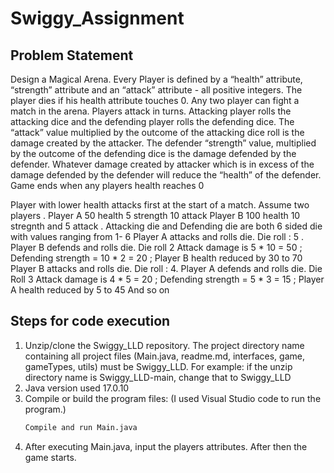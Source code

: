 # Swiggy_Assignment

## Problem Statement

Design a Magical Arena. Every Player is defined by a “health” attribute, “strength” attribute and an “attack” attribute - all positive integers. The player dies if his health attribute touches 0.
Any two player can fight a match in the arena. Players attack in turns. Attacking player rolls the attacking dice and the defending player rolls the defending dice. The “attack” value multiplied by the outcome of the attacking dice roll is the damage created by the attacker. The defender “strength” value, multiplied by the outcome of the defending dice is the damage defended by the defender. Whatever damage created by attacker which is in excess of the damage defended by the defender will reduce the “health” of the defender. Game ends when any players health reaches 0

Player with lower health attacks first at the start of a match.
Assume two players . Player A 50 health 5 strength 10 attack Player B 100 health 10 stregnth and 5 attack . Attacking die and Defending die are both 6 sided die with values ranging from 1- 6
Player A attacks and rolls die. Die roll : 5 . Player B defends and rolls die. Die roll 2
Attack damage is 5 * 10 = 50 ; Defending strength = 10 * 2 = 20 ; Player B health reduced by 30 to 70
Player B attacks and rolls die. Die roll : 4. Player A defends and rolls die. Die Roll 3
Attack damage is 4 * 5 = 20 ; Defending strength = 5 * 3 = 15 ; Player A health reduced by 5 to 45
And so on


## Steps for code execution
1. Unzip/clone the Swiggy_LLD repository. The project directory name containing all project files (Main.java, readme.md, interfaces, game, gameTypes, utils) must be Swiggy_LLD.
   For example: if the unzip directory name is Swiggy_LLD-main, change that to Swiggy_LLD
3. Java version used 17.0.10
4. Compile or build the program files: (I used Visual Studio code to run the program.)
   ```bash
   Compile and run Main.java
   ```
5. After executing Main.java, input the players attributes. After then the game starts.
